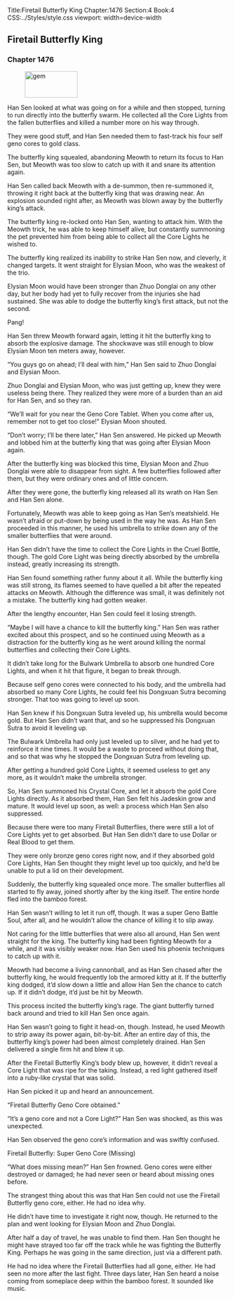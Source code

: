 Title:Firetail Butterfly King 
Chapter:1476 
Section:4 
Book:4 
CSS:../Styles/style.css 
viewport: width=device-width
  
## Firetail Butterfly King
### Chapter 1476 
<figure>
	<img src="../Images/gem.gif" alt="gem" id="gem" width="120" height="60" />
</figure>
  

  
  Han Sen looked at what was going on for a while and then stopped, turning to run directly into the butterfly swarm. He collected all the Core Lights from the fallen butterflies and killed a number more on his way through.

They were good stuff, and Han Sen needed them to fast-track his four self geno cores to gold class.

The butterfly king squealed, abandoning Meowth to return its focus to Han Sen, but Meowth was too slow to catch up with it and snare its attention again.

Han Sen called back Meowth with a de-summon, then re-summoned it, throwing it right back at the butterfly king that was drawing near. An explosion sounded right after, as Meowth was blown away by the butterfly king’s attack.

The butterfly king re-locked onto Han Sen, wanting to attack him. With the Meowth trick, he was able to keep himself alive, but constantly summoning the pet prevented him from being able to collect all the Core Lights he wished to.

The butterfly king realized its inability to strike Han Sen now, and cleverly, it changed targets. It went straight for Elysian Moon, who was the weakest of the trio.

Elysian Moon would have been stronger than Zhuo Donglai on any other day, but her body had yet to fully recover from the injuries she had sustained. She was able to dodge the butterfly king’s first attack, but not the second.

Pang!

Han Sen threw Meowth forward again, letting it hit the butterfly king to absorb the explosive damage. The shockwave was still enough to blow Elysian Moon ten meters away, however.

“You guys go on ahead; I’ll deal with him,” Han Sen said to Zhuo Donglai and Elysian Moon.

Zhuo Donglai and Elysian Moon, who was just getting up, knew they were useless being there. They realized they were more of a burden than an aid for Han Sen, and so they ran.

“We’ll wait for you near the Geno Core Tablet. When you come after us, remember not to get too close!” Elysian Moon shouted.

“Don’t worry; I’ll be there later,” Han Sen answered. He picked up Meowth and lobbed him at the butterfly king that was going after Elysian Moon again.

After the butterfly king was blocked this time, Elysian Moon and Zhuo Donglai were able to disappear from sight. A few butterflies followed after them, but they were ordinary ones and of little concern.

After they were gone, the butterfly king released all its wrath on Han Sen and Han Sen alone.

Fortunately, Meowth was able to keep going as Han Sen’s meatshield. He wasn’t afraid or put-down by being used in the way he was. As Han Sen proceeded in this manner, he used his umbrella to strike down any of the smaller butterflies that were around.

Han Sen didn’t have the time to collect the Core Lights in the Cruel Bottle, though. The gold Core Light was being directly absorbed by the umbrella instead, greatly increasing its strength.

Han Sen found something rather funny about it all. While the butterfly king was still strong, its flames seemed to have quelled a bit after the repeated attacks on Meowth. Although the difference was small, it was definitely not a mistake. The butterfly king had gotten weaker.

After the lengthy encounter, Han Sen could feel it losing strength.

“Maybe I will have a chance to kill the butterfly king.” Han Sen was rather excited about this prospect, and so he continued using Meowth as a distraction for the butterfly king as he went around killing the normal butterflies and collecting their Core Lights.

It didn’t take long for the Bulwark Umbrella to absorb one hundred Core Lights, and when it hit that figure, it began to break through.

Because self geno cores were connected to his body, and the umbrella had absorbed so many Core Lights, he could feel his Dongxuan Sutra becoming stronger. That too was going to level up soon.

Han Sen knew if his Dongxuan Sutra leveled up, his umbrella would become gold. But Han Sen didn’t want that, and so he suppressed his Dongxuan Sutra to avoid it leveling up.

The Bulwark Umbrella had only just leveled up to silver, and he had yet to reinforce it nine times. It would be a waste to proceed without doing that, and so that was why he stopped the Dongxuan Sutra from leveling up.

After getting a hundred gold Core Lights, it seemed useless to get any more, as it wouldn’t make the umbrella stronger.

So, Han Sen summoned his Crystal Core, and let it absorb the gold Core Lights directly. As it absorbed them, Han Sen felt his Jadeskin grow and mature. It would level up soon, as well: a process which Han Sen also suppressed.

Because there were too many Firetail Butterflies, there were still a lot of Core Lights yet to get absorbed. But Han Sen didn’t dare to use Dollar or Real Blood to get them.

They were only bronze geno cores right now, and if they absorbed gold Core Lights, Han Sen thought they might level up too quickly, and he’d be unable to put a lid on their development.

Suddenly, the butterfly king squealed once more. The smaller butterflies all started to fly away, joined shortly after by the king itself. The entire horde fled into the bamboo forest.

Han Sen wasn’t willing to let it run off, though. It was a super Geno Battle Soul, after all, and he wouldn’t allow the chance of killing it to slip away.

Not caring for the little butterflies that were also all around, Han Sen went straight for the king. The butterfly king had been fighting Meowth for a while, and it was visibly weaker now. Han Sen used his phoenix techniques to catch up with it.

Meowth had become a living cannonball, and as Han Sen chased after the butterfly king, he would frequently lob the armored kitty at it. If the butterfly king dodged, it’d slow down a little and allow Han Sen the chance to catch up. If it didn’t dodge, it’d just be hit by Meowth.

This process incited the butterfly king’s rage. The giant butterfly turned back around and tried to kill Han Sen once again.

Han Sen wasn’t going to fight it head-on, though. Instead, he used Meowth to strip away its power again, bit-by-bit. After an entire day of this, the butterfly king’s power had been almost completely drained. Han Sen delivered a single firm hit and blew it up.

After the Firetail Butterfly King’s body blew up, however, it didn’t reveal a Core Light that was ripe for the taking. Instead, a red light gathered itself into a ruby-like crystal that was solid.

Han Sen picked it up and heard an announcement.

“Firetail Butterfly Geno Core obtained.”

“It’s a geno core and not a Core Light?” Han Sen was shocked, as this was unexpected.

Han Sen observed the geno core’s information and was swiftly confused.

Firetail Butterfly: Super Geno Core (Missing)

“What does missing mean?” Han Sen frowned. Geno cores were either destroyed or damaged; he had never seen or heard about missing ones before.

The strangest thing about this was that Han Sen could not use the Firetail Butterfly geno core, either. He had no idea why.

He didn’t have time to investigate it right now, though. He returned to the plan and went looking for Elysian Moon and Zhuo Donglai.

After half a day of travel, he was unable to find them. Han Sen thought he might have strayed too far off the track while he was fighting the Butterfly King. Perhaps he was going in the same direction, just via a different path.

He had no idea where the Firetail Butterflies had all gone, either. He had seen no more after the last fight. Three days later, Han Sen heard a noise coming from someplace deep within the bamboo forest. It sounded like music.
